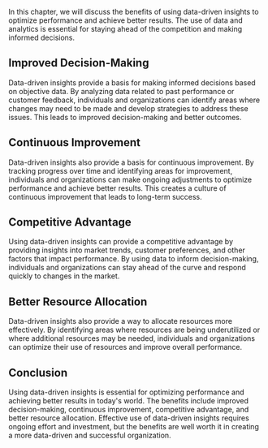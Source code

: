 
In this chapter, we will discuss the benefits of using data-driven insights to optimize performance and achieve better results. The use of data and analytics is essential for staying ahead of the competition and making informed decisions.

Improved Decision-Making
------------------------

Data-driven insights provide a basis for making informed decisions based on objective data. By analyzing data related to past performance or customer feedback, individuals and organizations can identify areas where changes may need to be made and develop strategies to address these issues. This leads to improved decision-making and better outcomes.

Continuous Improvement
----------------------

Data-driven insights also provide a basis for continuous improvement. By tracking progress over time and identifying areas for improvement, individuals and organizations can make ongoing adjustments to optimize performance and achieve better results. This creates a culture of continuous improvement that leads to long-term success.

Competitive Advantage
---------------------

Using data-driven insights can provide a competitive advantage by providing insights into market trends, customer preferences, and other factors that impact performance. By using data to inform decision-making, individuals and organizations can stay ahead of the curve and respond quickly to changes in the market.

Better Resource Allocation
--------------------------

Data-driven insights also provide a way to allocate resources more effectively. By identifying areas where resources are being underutilized or where additional resources may be needed, individuals and organizations can optimize their use of resources and improve overall performance.

Conclusion
----------

Using data-driven insights is essential for optimizing performance and achieving better results in today's world. The benefits include improved decision-making, continuous improvement, competitive advantage, and better resource allocation. Effective use of data-driven insights requires ongoing effort and investment, but the benefits are well worth it in creating a more data-driven and successful organization.
